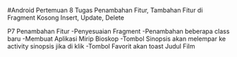 #Android Pertemuan 8 Tugas
Penambahan Fitur, Tambahan Fitur di Fragment Kosong
Insert, Update, Delete







P7
Penambahan Fitur
-Penyesuaian Fragment
-Penambahan beberapa class baru
-Membuat Aplikasi Mirip Bioskop
-Tombol Sinopsis akan melempar ke activity sinopsis jika di klik
-Tombol Favorit akan toast Judul Film
